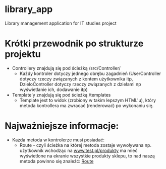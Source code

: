 # library_app
Library management application for IT studies project

# Krótki przewodnik po strukturze projektu
- Controllery znajdują się pod ścieżką /src/Controller/ 
  - Każdy kontroler dotyczy jednego obrębu zagadnień (UserController dotyczy rzeczy związanych z kontem użytkownika itp, DzieloController   dotyczy rzeczy związanych z dziełami np wyświetlanie ich, dodawanie itp)
- Template'y znajdują się pod ścieżką /templates
  - Template jest to widok (zrobiony w takim lepszym HTML'u), który metoda kontrollera ma zwracać (renderować) po wykonaniu się. 
  
# Najważniejsze informacje:
- Każda metoda w kontrolerze musi posiadać:
  - Route - czyli ścieżka na której metoda zostaje wywoływana np. użytkownik wchodząc na www.test.pl/produkty ma mieć wyświetlone na ekranie wszystkie produkty sklepu, to nad naszą metoda powinno się znaleźć: [Route](https://github.com/trcz/library_app/blob/master/route.PNG)
  
